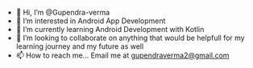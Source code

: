 - 👋 Hi, I’m @Gupendra-verma
- 👀 I’m interested in Android App Development
- 🌱 I’m currently learning Android Development with Kotlin 
- 💞️ I’m looking to collaborate on anything that would be helpfull for my learning journey and my future as well
- 📫 How to reach me... Email me at gupendraverma2@gmail.com

<!---
Gupendra-verma/Gupendra-verma is a ✨ special ✨ repository because its `README.md` (this file) appears on your GitHub profile.
You can click the Preview link to take a look at your changes.
--->
